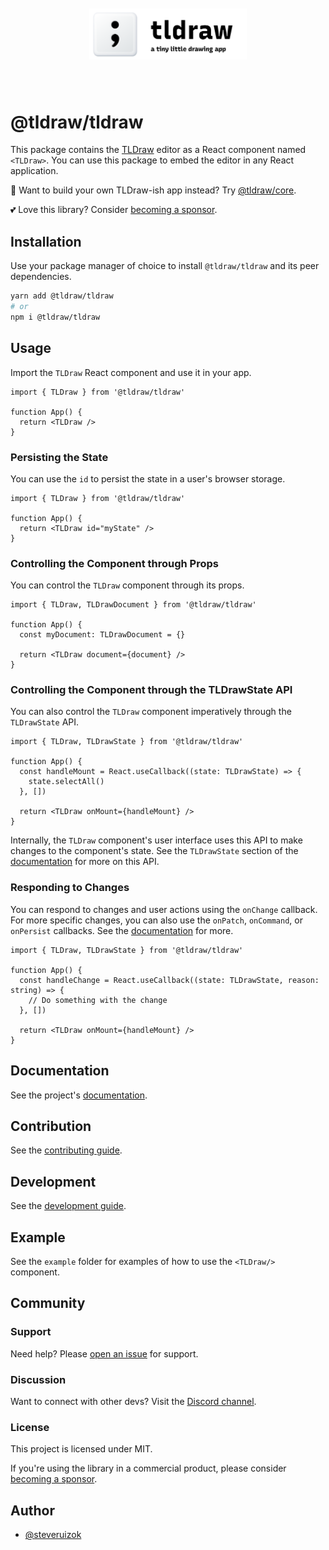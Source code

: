 <div style="text-align: center; transform: scale(.5);">
  <img src="card-repo.png"/>
</div>

# @tldraw/tldraw

This package contains the [TLDraw](https://tldraw.com) editor as a React component named `<TLDraw>`. You can use this package to embed the editor in any React application.

🎨 Want to build your own TLDraw-ish app instead? Try [@tldraw/core](https://github.com/tldraw/core).

💕 Love this library? Consider [becoming a sponsor](https://github.com/sponsors/steveruizok?frequency=recurring&sponsor=steveruizok).

## Installation

Use your package manager of choice to install `@tldraw/tldraw` and its peer dependencies.

```bash
yarn add @tldraw/tldraw
# or
npm i @tldraw/tldraw
```

## Usage

Import the `TLDraw` React component and use it in your app.

```tsx
import { TLDraw } from '@tldraw/tldraw'

function App() {
  return <TLDraw />
}
```

### Persisting the State

You can use the `id` to persist the state in a user's browser storage.

```tsx
import { TLDraw } from '@tldraw/tldraw'

function App() {
  return <TLDraw id="myState" />
}
```

### Controlling the Component through Props

You can control the `TLDraw` component through its props.

```tsx
import { TLDraw, TLDrawDocument } from '@tldraw/tldraw'

function App() {
  const myDocument: TLDrawDocument = {}

  return <TLDraw document={document} />
}
```

### Controlling the Component through the TLDrawState API

You can also control the `TLDraw` component imperatively through the `TLDrawState` API.

```tsx
import { TLDraw, TLDrawState } from '@tldraw/tldraw'

function App() {
  const handleMount = React.useCallback((state: TLDrawState) => {
    state.selectAll()
  }, [])

  return <TLDraw onMount={handleMount} />
}
```

Internally, the `TLDraw` component's user interface uses this API to make changes to the component's state. See the `TLDrawState` section of the [documentation](guides/documentation) for more on this API.

### Responding to Changes

You can respond to changes and user actions using the `onChange` callback. For more specific changes, you can also use the `onPatch`, `onCommand`, or `onPersist` callbacks. See the [documentation](guides/documentation) for more.

```tsx
import { TLDraw, TLDrawState } from '@tldraw/tldraw'

function App() {
  const handleChange = React.useCallback((state: TLDrawState, reason: string) => {
    // Do something with the change
  }, [])

  return <TLDraw onMount={handleMount} />
}
```

## Documentation

See the project's [documentation](/guides/documentation).

## Contribution

See the [contributing guide](/CONTRIBUTING.md).

## Development

See the [development guide](/guides/development.md).

## Example

See the `example` folder for examples of how to use the `<TLDraw/>` component.

## Community

### Support

Need help? Please [open an issue](https://github.com/tldraw/tldraw/issues/new) for support.

### Discussion

Want to connect with other devs? Visit the [Discord channel](https://discord.gg/s4FXZ6fppJ).

### License

This project is licensed under MIT.

If you're using the library in a commercial product, please consider [becoming a sponsor](https://github.com/sponsors/steveruizok?frequency=recurring&sponsor=steveruizok).

## Author

- [@steveruizok](https://twitter.com/steveruizok)
